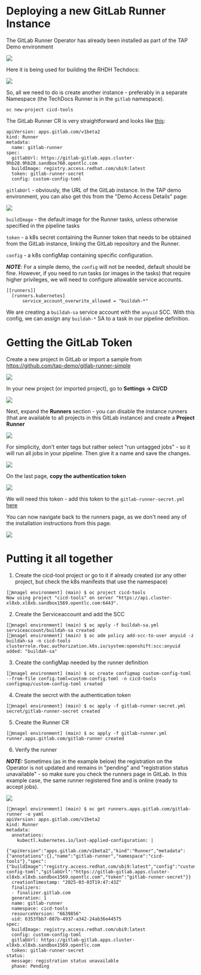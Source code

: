 # Deploying a new GitLab Runner Instance

The GitLab Runner Operator has already been installed as part of the TAP Demo environment 

![](./assets/runner_operator_installed.png)

Here it is being used for building the RHDH Techdocs:

![](./assets/techdocs-runner.png)


So, all we need to do is create another instance - preferably in a separate Namespace (the TechDocs Runner is in the `gitlab` namespace).

`oc new-project cicd-tools`

The GitLab Runner CR is very straightforward and looks like [this](../environment/gitlab-runner.yml):

```
apiVersion: apps.gitlab.com/v1beta2
kind: Runner
metadata:
  name: gitlab-runner
spec:
  gitlabUrl: https://gitlab-gitlab.apps.cluster-9hb28.9hb28.sandbox760.opentlc.com
  buildImage: registry.access.redhat.com/ubi9:latest
  token: gitlab-runner-secret
  config: custom-config-toml
```

`gitlabUrl` - obviously, the URL of the GitLab instance. In the TAP demo environment, you can also get this from the "Demo Access Details" page:

![](../docs/assets/gitlab_details.png)

`buildImage` - the default image for the Runner tasks, unless otherwise specified in the pipeline tasks

`token` - a k8s secret containing the Runner token that needs to be obtained from the GitLab instance, linking the GitLab repository and the Runner.

`config` - a k8s configMap containing specific configuration. 

*__NOTE__*: For a simple demo, the `config` will not be needed, default should be fine. However, if you need to run tasks (or images in the tasks) that require higher privileges, we will need to configure allowable service accounts.

```
[[runners]]
  [runners.kubernetes]
      service_account_overwrite_allowed = "buildah-*"
```

We are creating a `buildah-sa` service account with the `anyuid` SCC. With this config, we can assign any `buildah-*` SA to a task in our pipeline definition.

# Getting the GitLab Token

Create a new project in GitLab or import a sample from https://github.com/tap-demo/gitlab-runner-simple 

![](../docs/assets/gitlab-import-project.png)


In your new project (or imported project), go to __Settings -> CI/CD__

![](../docs/assets/gitlab-go-cicd.png)

Next, expand the __Runners__ section - you can disable the instance runners (that are available to all projects in this GitLab instance) and create a __Project Runner__

![](../docs/assets/gitlab-expand-runners.png)

For simplicity, don't enter tags but rather select "run untagged jobs" - so it will run all jobs in your pipeline. Then give it a name and save the changes.

![](../docs/assets/gitlab-runner-untagged-jobs.png)

On the last page, __copy the authentication token__ 

![](../docs/assets/gitlab-get-auth-token.png)

We will need this token - add this token to the `gitlab-runner-secret.yml` [here](../environment/gitlab-runner-secret.yml) 

You can now navigate back to the runners page, as we don't need any of the installation instructions from this page.

![](../docs/assets/gitlab-new-project-runner.png)

# Putting it all together

1) Create the cicd-tool project or go to it if already created (or any other project, but check the k8s manifests that use the namespace)

```
[🎩︎mnagel environment] (main) $ oc project cicd-tools 
Now using project "cicd-tools" on server "https://api.cluster-xl8xb.xl8xb.sandbox1569.opentlc.com:6443".

```

2) Create the Serviceaccount and add the SCC

```
[🎩︎mnagel environment] (main) $ oc apply -f buildah-sa.yml 
serviceaccount/buildah-sa created
[🎩︎mnagel environment] (main) $ oc adm policy add-scc-to-user anyuid -z buildah-sa -n cicd-tools
clusterrole.rbac.authorization.k8s.io/system:openshift:scc:anyuid added: "buildah-sa"
```

3) Create the configMap needed by the runner definition

``` 
[🎩︎mnagel environment] (main) $ oc create configmap custom-config-toml --from-file config.toml=custom-config.toml -n cicd-tools
configmap/custom-config-toml created
```

4) Create the secrct with the authentication token

```
[🎩︎mnagel environment] (main) $ oc apply -f gitlab-runner-secret.yml 
secret/gitlab-runner-secret created

```

5) Create the Runner CR
```
[🎩︎mnagel environment] (main) $ oc apply -f gitlab-runner.yml 
runner.apps.gitlab.com/gitlab-runner created
```

6) Verify the runner 

__*NOTE:*__ Sometimes (as in the example below) the registration on the Operator is not updated and remains in "pending" and "registration status unavailable" - so make sure you check the runners page in GitLab. In this example case, the same runner registered fine and is online (ready to accept jobs).

![](../docs/assets/gitlab-runner-is-online.png)


```
[🎩︎mnagel environment] (main) $ oc get runners.apps.gitlab.com/gitlab-runner -o yaml
apiVersion: apps.gitlab.com/v1beta2
kind: Runner
metadata:
  annotations:
    kubectl.kubernetes.io/last-applied-configuration: |
      {"apiVersion":"apps.gitlab.com/v1beta2","kind":"Runner","metadata":{"annotations":{},"name":"gitlab-runner","namespace":"cicd-tools"},"spec":{"buildImage":"registry.access.redhat.com/ubi9:latest","config":"custom-config-toml","gitlabUrl":"https://gitlab-gitlab.apps.cluster-xl8xb.xl8xb.sandbox1569.opentlc.com","token":"gitlab-runner-secret"}}
  creationTimestamp: "2025-03-03T19:47:43Z"
  finalizers:
  - finalizer.gitlab.com
  generation: 1
  name: gitlab-runner
  namespace: cicd-tools
  resourceVersion: "6639856"
  uid: 6353fbb7-087b-4937-a342-24ab36e44575
spec:
  buildImage: registry.access.redhat.com/ubi9:latest
  config: custom-config-toml
  gitlabUrl: https://gitlab-gitlab.apps.cluster-xl8xb.xl8xb.sandbox1569.opentlc.com
  token: gitlab-runner-secret
status:
  message: registration status unavailable
  phase: Pending

```
